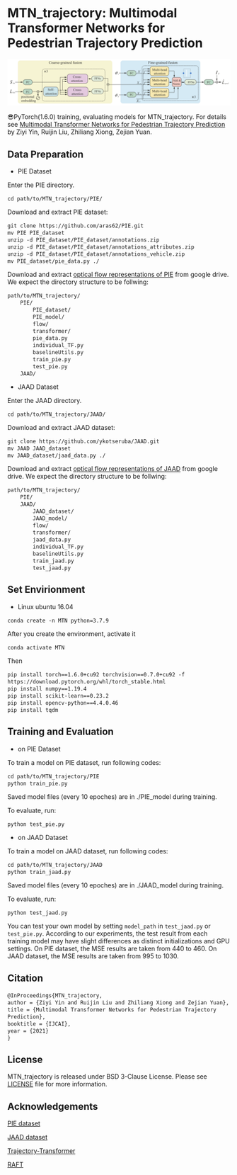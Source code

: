 **MTN_trajectory**: Multimodal Transformer Networks for Pedestrian Trajectory Prediction
=======

![logo](https://github.com/ericyinyzy/MTN_trajectory/blob/main/logo/MTN.png)

😎PyTorch(1.6.0) training, evaluating models for MTN_trajectory.
For details see [Multimodal Transformer Networks for Pedestrian Trajectory Prediction](https://doi.org/10.24963/ijcai.2021/174) by Ziyi Yin, Ruijin Liu, Zhiliang Xiong, Zejian Yuan.

## Data Preparation
* PIE Dataset

Enter the PIE directory.

```
cd path/to/MTN_trajectory/PIE/
```

Download and extract PIE dataset:  
```
git clone https://github.com/aras62/PIE.git
mv PIE PIE_dataset
unzip -d PIE_dataset/PIE_dataset/annotations.zip
unzip -d PIE_dataset/PIE_dataset/annotations_attributes.zip
unzip -d PIE_dataset/PIE_dataset/annotations_vehicle.zip
mv PIE_dataset/pie_data.py ./
```
Download and extract [optical flow representations of PIE](https://drive.google.com/file/d/1RhsaPAAm90L8pZLJIrzd1VRN4_z09_na/view?usp=sharing) from google drive. 
We expect the directory structure to be follwing: 
```
path/to/MTN_trajectory/
    PIE/
        PIE_dataset/
        PIE_model/
        flow/
        transformer/
        pie_data.py
        individual_TF.py
        baselineUtils.py
        train_pie.py
        test_pie.py
    JAAD/
```

* JAAD Dataset

Enter the JAAD directory.

```
cd path/to/MTN_trajectory/JAAD/
```

Download and extract JAAD dataset:  
```
git clone https://github.com/ykotseruba/JAAD.git
mv JAAD JAAD_dataset
mv JAAD_dataset/jaad_data.py ./
```
Download and extract [optical flow representations of JAAD](https://drive.google.com/file/d/1Zmf7H_mKlmnCmB-wn4X8EfFqMe3Z4w33/view?usp=sharing) from google drive. 
We expect the directory structure to be follwing: 
```
path/to/MTN_trajectory/
    PIE/
    JAAD/
        JAAD_dataset/
        JAAD_model/
        flow/
        transformer/
        jaad_data.py
        individual_TF.py
        baselineUtils.py
        train_jaad.py
        test_jaad.py
```

## Set Envirionment

* Linux ubuntu 16.04


```
conda create -n MTN python=3.7.9
```

After you create the environment, activate it

```
conda activate MTN 
```

Then

```
pip install torch==1.6.0+cu92 torchvision==0.7.0+cu92 -f https://download.pytorch.org/whl/torch_stable.html
pip install numpy==1.19.4
pip install scikit-learn==0.23.2
pip install opencv-python==4.4.0.46
pip install tqdm
```

## Training and Evaluation

* on PIE Dataset

To train a model on PIE dataset, run following codes:
```
cd path/to/MTN_trajectory/PIE
python train_pie.py
```
Saved model files (every 10 epoches) are in ./PIE_model during training.

To evaluate, run:
```
python test_pie.py
```
* on JAAD Dataset

To train a model on JAAD dataset, run following codes:
```
cd path/to/MTN_trajectory/JAAD
python train_jaad.py
```
Saved model files (every 10 epoches) are in ./JAAD_model during training.

To evaluate, run:
```
python test_jaad.py
```
You can test your own model by setting `model_path` in `test_jaad.py` or `test_pie.py`. According to our experiments, the test result from each training model may have slight differences as distinct initializations and GPU settings. 
On PIE dataset, the MSE results are taken from 440 to 460. 
On JAAD dataset, the MSE results are taken from 995 to 1030.

## Citation
```
@InProceedings{MTN_trajectory,
author = {Ziyi Yin and Ruijin Liu and Zhiliang Xiong and Zejian Yuan},
title = {Multimodal Transformer Networks for Pedestrian Trajectory Prediction},
booktitle = {IJCAI},
year = {2021}
}
```
## License
MTN_trajectory is released under BSD 3-Clause License. Please see [LICENSE](LICENSE) file for more information.


## Acknowledgements

[PIE dataset](https://github.com/aras62/PIE)

[JAAD dataset](https://github.com/ykotseruba/JAAD)

[Trajectory-Transformer](https://github.com/FGiuliari/Trajectory-Transformer)

[RAFT](https://github.com/princeton-vl/RAFT)
